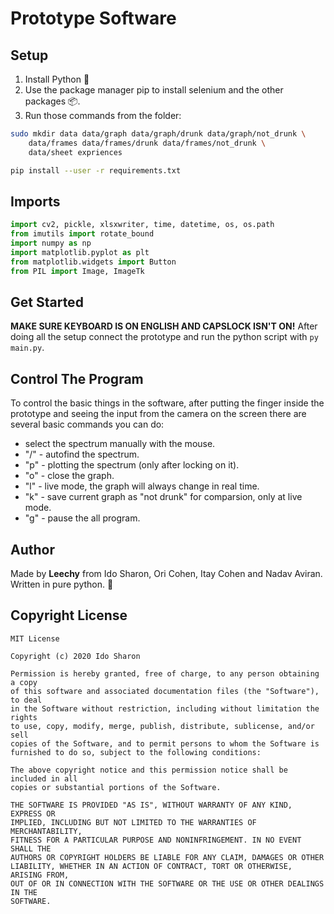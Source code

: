 # Prototype Software

## Setup

1. Install Python 🐍
2. Use the package manager pip to install selenium and the other packages 📦.
3. Run those commands from the folder:

```bash
sudo mkdir data data/graph data/graph/drunk data/graph/not_drunk \
    data/frames data/frames/drunk data/frames/not_drunk \
    data/sheet expriences
```

```bash
pip install --user -r requirements.txt
```

## Imports

```python
import cv2, pickle, xlsxwriter, time, datetime, os, os.path
from imutils import rotate_bound
import numpy as np
import matplotlib.pyplot as plt
from matplotlib.widgets import Button
from PIL import Image, ImageTk
```

## Get Started

**MAKE SURE KEYBOARD IS ON ENGLISH AND CAPSLOCK ISN'T ON!** After doing all the setup connect the prototype and run the python script with `py main.py`.

## Control The Program

To control the basic things in the software, after putting the finger inside the prototype and seeing the input from the camera on the screen there are several basic commands you can do:

* select the spectrum manually with the mouse.
* "/" - autofind the spectrum.
* "p" - plotting the spectrum \(only after locking on it\).
* "o" - close the graph.
* "l" - live mode, the graph will always change in real time.
* "k" - save current graph as "not drunk" for comparsion, only at live mode.
* "g" - pause the all program.

## Author

Made by **Leechy** from Ido Sharon, Ori Cohen, Itay Cohen and Nadav Aviran.   
 Written in pure python. 🐍

## Copyright License

```text
MIT License

Copyright (c) 2020 Ido Sharon

Permission is hereby granted, free of charge, to any person obtaining a copy
of this software and associated documentation files (the "Software"), to deal
in the Software without restriction, including without limitation the rights
to use, copy, modify, merge, publish, distribute, sublicense, and/or sell
copies of the Software, and to permit persons to whom the Software is
furnished to do so, subject to the following conditions:

The above copyright notice and this permission notice shall be included in all
copies or substantial portions of the Software.

THE SOFTWARE IS PROVIDED "AS IS", WITHOUT WARRANTY OF ANY KIND, EXPRESS OR
IMPLIED, INCLUDING BUT NOT LIMITED TO THE WARRANTIES OF MERCHANTABILITY,
FITNESS FOR A PARTICULAR PURPOSE AND NONINFRINGEMENT. IN NO EVENT SHALL THE
AUTHORS OR COPYRIGHT HOLDERS BE LIABLE FOR ANY CLAIM, DAMAGES OR OTHER
LIABILITY, WHETHER IN AN ACTION OF CONTRACT, TORT OR OTHERWISE, ARISING FROM,
OUT OF OR IN CONNECTION WITH THE SOFTWARE OR THE USE OR OTHER DEALINGS IN THE
SOFTWARE.
```

